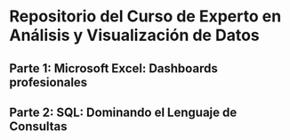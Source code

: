 # **Repositorio del Curso de Experto en Análisis y Visualización de Datos**
## Parte 1: Microsoft Excel: Dashboards profesionales
## Parte 2: SQL: Dominando el Lenguaje de Consultas